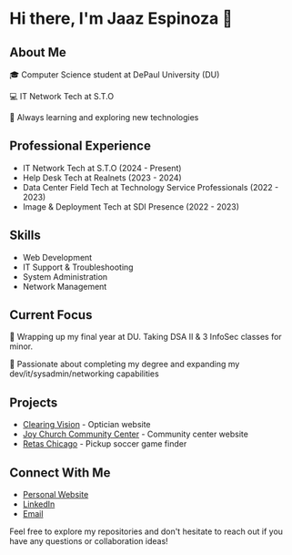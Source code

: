 # Hi there, I'm Jaaz Espinoza 👋

## About Me
🎓 Computer Science student at DePaul University (DU)

💻 IT Network Tech at S.T.O

🌱 Always learning and exploring new technologies

## Professional Experience
- IT Network Tech at S.T.O (2024 - Present)
- Help Desk Tech at Realnets (2023 - 2024)
- Data Center Field Tech at Technology Service Professionals (2022 - 2023)
- Image & Deployment Tech at SDI Presence (2022 - 2023)

## Skills
- Web Development
- IT Support & Troubleshooting
- System Administration
- Network Management

## Current Focus
🔭 Wrapping up my final year at DU. Taking DSA II & 3 InfoSec classes for minor.

🌟 Passionate about completing my degree and expanding my dev/it/sysadmin/networking capabilities

## Projects
- [Clearing Vision](https://github.com/jaazespinoza/clearing-vision) - Optician website
- [Joy Church Community Center](https://github.com/jaazespinoza/joy-church-cc) - Community center website
- [Retas Chicago](https://github.com/jaazespinoza/retas-chicago) - Pickup soccer game finder

## Connect With Me
- [Personal Website](https://jaazespinoza.com)
- [LinkedIn](https://www.linkedin.com/in/jaazespinoza)
- [Email](mailto:jaazespinoza@protonmail.com)

Feel free to explore my repositories and don't hesitate to reach out if you have any questions or collaboration ideas!
